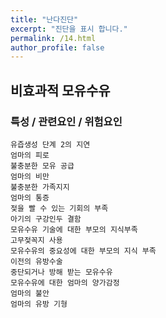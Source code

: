 ```yaml
---
title: "난다진단"
excerpt: "진단을 표시 합니다."
permalink: /14.html
author_profile: false
---
```

## 비효과적 모유수유


### 특성 / 관련요인 / 위험요인

>                
    
    유즙생성 단계 2의 지연
    엄마의 피로
    불충분한 모유 공급
    엄마의 비만
    불충분한 가족지지
    엄마의 통증
    젖을 빨 수 있는 기회의 부족
    아기의 구강인두 결함
    모유수유 기술에 대한 부모의 지식부족
    고무젖꼭지 사용
    모유수유의 중요성에 대한 부모의 지식 부족
    이전의 유방수술
    중단되거나 방해 받는 모유수유
    모유수유에 대한 엄마의 양가감정
    엄마의 불안
    엄마의 유방 기형
